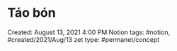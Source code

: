 ---
---

# Táo bón

Created: August 13, 2021 4:00 PM
Notion tags: #notion, #created/2021/Aug/13
zet type: #permanet/concept